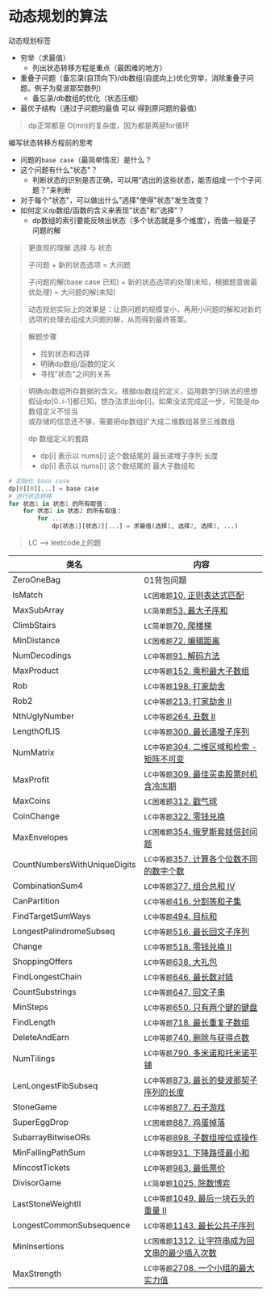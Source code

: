 # 动态规划的算法

动态规划标签
* 穷举（求最值）
    * 列出状态转移方程是重点（最困难的地方）   
* 重叠子问题（备忘录(自顶向下)/db数组(自底向上)优化穷举，消除重叠子问题。例子为斐波那契数列）
    * 备忘录/db数组的优化（状态压缩）
* 最优子结构（通过子问题的最值 可以 得到原问题的最值）
> dp正常都是 O(mn)的复杂度，因为都是两层for循环

编写状态转移方程前的思考
* 问题的`base case`（最简单情况）是什么？
* 这个问题有什么"状态"？
    * 判断状态的识别是否正确，可以用“选出的这些状态，能否组成一个个子问题？”来判断
* 对于每个"状态"，可以做出什么"选择"使得"状态"发生改变？
* 如何定义`dp`数组/函数的含义来表现"状态"和"选择"？
    * dp数组的索引要能反映出状态（多个状态就是多个维度），而值一般是子问题的解

> 更直观的理解 选择 与 状态
> 
> 子问题 + 新的状态选项 = 大问题
> 
> 子问题的解(base case 已知) + 新的状态选项的处理(未知，根据题意做最优处理) = 大问题的解(未知)
> 
> 动态规划实际上的效果是：让原问题的规模变小，再用小问题的解和对新的选项的处理去组成大问题的解，从而得到最终答案。

> 解题步骤 
> * 找到状态和选择
> * 明确dp数组/函数的定义
> * 寻找"状态"之间的关系  

> 明确dp数组所存数据的含义。根据dp数组的定义，运用数学归纳法的思想<br>
> 假设dp[0..i-1]都已知，想办法求出dp[i]。如果没法完成这一步，可能是dp数组定义不恰当<br>
> 或存储的信息还不够，需要把dp数组扩大成二维数组甚至三维数组
> 
> dp 数组定义的套路
> * dp[i] 表示以 nums[i] 这个数结尾的 最长递增子序列 长度
> * dp[i] 表示以 nums[i] 这个数结尾的 最大子数组和

``` python
# 初始化 base case
dp[0][0][...] = base case
# 进行状态转移
for 状态1 in 状态1 的所有取值：
    for 状态2 in 状态2 的所有取值：
        for ...
            dp[状态1][状态2][...] = 求最值(选择1, 选择2, 选择3, ...)
```


> LC --> leetcode上的题

类名|内容
---|---
ZeroOneBag  | 01背包问题
IsMatch | `LC困难题`[10. 正则表达式匹配](https://leetcode-cn.com/problems/regular-expression-matching/)
MaxSubArray | `LC简单题`[53. 最大子序和](https://leetcode-cn.com/problems/maximum-subarray/submissions/)
ClimbStairs | `LC简单题`[70. 爬楼梯](https://leetcode-cn.com/problems/climbing-stairs/)
MinDistance | `LC困难题`[72. 编辑距离](https://leetcode-cn.com/problems/edit-distance/)
NumDecodings | `LC中等题`[91. 解码方法](https://leetcode-cn.com/problems/decode-ways/)
MaxProduct | `LC中等题`[152. 乘积最大子数组](https://leetcode-cn.com/problems/maximum-product-subarray/)
Rob | `LC中等题`[198. 打家劫舍](https://leetcode-cn.com/problems/house-robber/)
Rob2 | `LC中等题`[213. 打家劫舍 II](https://leetcode-cn.com/problems/house-robber-ii/)
NthUglyNumber | `LC中等题`[264. 丑数 II](https://leetcode-cn.com/problems/ugly-number-ii/submissions/)
LengthOfLIS | `LC中等题`[300. 最长递增子序列](https://leetcode-cn.com/problems/longest-increasing-subsequence/)
NumMatrix | `LC中等题`[304. 二维区域和检索 - 矩阵不可变](https://leetcode-cn.com/problems/range-sum-query-2d-immutable/)
MaxProfit | `LC中等题`[309. 最佳买卖股票时机含冷冻期](https://leetcode-cn.com/problems/best-time-to-buy-and-sell-stock-with-cooldown/submissions/)
MaxCoins | `LC困难题`[312. 戳气球](https://leetcode-cn.com/problems/burst-balloons/)
CoinChange | `LC中等题`[322. 零钱兑换](https://leetcode-cn.com/problems/coin-change/)
MaxEnvelopes | `LC困难题`[354. 俄罗斯套娃信封问题](https://leetcode-cn.com/problems/russian-doll-envelopes/) 
CountNumbersWithUniqueDigits | `LC中等题`[357. 计算各个位数不同的数字个数](https://leetcode-cn.com/problems/count-numbers-with-unique-digits/)
CombinationSum4 | `LC中等题`[377. 组合总和 Ⅳ](https://leetcode.cn/problems/combination-sum-iv/)
CanPartition | `LC中等题`[416. 分割等和子集](https://leetcode-cn.com/problems/partition-equal-subset-sum/)
FindTargetSumWays | `LC中等题`[494. 目标和](https://leetcode-cn.com/problems/target-sum/)
LongestPalindromeSubseq | `LC中等题`[516. 最长回文子序列](https://leetcode-cn.com/problems/longest-palindromic-subsequence/comments/)
Change | `LC中等题`[518. 零钱兑换 II](https://leetcode-cn.com/problems/coin-change-2/)
ShoppingOffers | `LC中等题`[638. 大礼包](https://leetcode-cn.com/problems/shopping-offers/comments/)
FindLongestChain | `LC中等题`[646. 最长数对链](https://leetcode-cn.com/problems/maximum-length-of-pair-chain/)
CountSubstrings | `LC中等题`[647. 回文子串](https://leetcode-cn.com/problems/palindromic-substrings/submissions/)
MinSteps | `LC中等题`[650. 只有两个键的键盘](https://leetcode-cn.com/problems/2-keys-keyboard/submissions/)
FindLength | `LC中等题`[718. 最长重复子数组](https://leetcode-cn.com/problems/maximum-length-of-repeated-subarray/comments/)
DeleteAndEarn | `LC中等题`[740. 删除与获得点数](https://leetcode-cn.com/problems/delete-and-earn/)
NumTilings | `LC中等题`[790. 多米诺和托米诺平铺](https://leetcode.cn/problems/domino-and-tromino-tiling/)
LenLongestFibSubseq | `LC中等题`[873. 最长的斐波那契子序列的长度](https://leetcode-cn.com/problems/length-of-longest-fibonacci-subsequence/comments/)
StoneGame | `LC中等题`[877. 石子游戏](https://leetcode-cn.com/problems/stone-game/)
SuperEggDrop | `LC困难题`[887. 鸡蛋掉落](https://leetcode-cn.com/problems/super-egg-drop/)
SubarrayBitwiseORs | `LC中等题`[898. 子数组按位或操作](https://leetcode-cn.com/problems/bitwise-ors-of-subarrays/)
MinFallingPathSum | `LC中等题`[931. 下降路径最小和](https://leetcode-cn.com/problems/minimum-falling-path-sum/comments/)
MincostTickets | `LC中等题`[983. 最低票价](https://leetcode-cn.com/problems/minimum-cost-for-tickets/submissions/)
DivisorGame | `LC简单题`[1025. 除数博弈](https://leetcode-cn.com/problems/divisor-game/comments/)
LastStoneWeightII | `LC中等题`[1049. 最后一块石头的重量 II](https://leetcode-cn.com/problems/last-stone-weight-ii/)
LongestCommonSubsequence | `LC中等题`[1143. 最长公共子序列](https://leetcode-cn.com/problems/longest-common-subsequence/)
MinInsertions | `LC困难题`[1312. 让字符串成为回文串的最少插入次数](https://leetcode-cn.com/problems/minimum-insertion-steps-to-make-a-string-palindrome/)
MaxStrength | `LC中等题`[2708. 一个小组的最大实力值](https://leetcode.cn/problems/maximum-strength-of-a-group/description/)